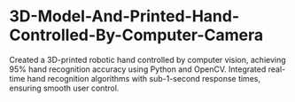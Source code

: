 # 3D-Model-And-Printed-Hand-Controlled-By-Computer-Camera
Created a 3D-printed robotic hand controlled by computer vision, achieving 95% hand recognition accuracy using Python and OpenCV. Integrated real-time hand recognition algorithms with sub-1-second response times, ensuring smooth user control.
